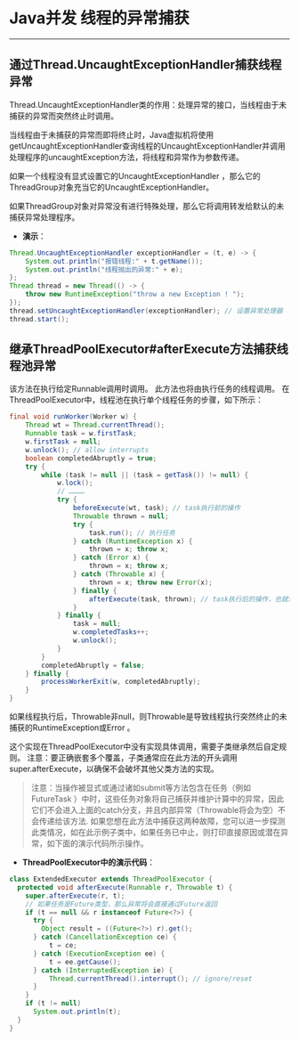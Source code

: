 # Java并发 线程的异常捕获
----

## 通过Thread.UncaughtExceptionHandler捕获线程异常
Thread.UncaughtExceptionHandler类的作用：处理异常的接口，当线程由于未捕获的异常而突然终止时调用。

当线程由于未捕获的异常而即将终止时，Java虚拟机将使用getUncaughtExceptionHandler查询线程的UncaughtExceptionHandler并调用处理程序的uncaughtException方法，将线程和异常作为参数传递。 

如果一个线程没有显式设置它的UncaughtExceptionHandler ，那么它的ThreadGroup对象充当它的UncaughtExceptionHandler。 

如果ThreadGroup对象对异常没有进行特殊处理，那么它将调用转发给默认的未捕获异常处理程序。

- **演示**：
```java
Thread.UncaughtExceptionHandler exceptionHandler = (t, e) -> {
    System.out.println("报错线程:" + t.getName());
    System.out.println("线程抛出的异常:" + e);
};
Thread thread = new Thread(() -> {
    throw new RuntimeException("throw a new Exception ! ");
});
thread.setUncaughtExceptionHandler(exceptionHandler); // 设置异常处理器
thread.start();
```


## 继承ThreadPoolExecutor#afterExecute方法捕获线程池异常
该方法在执行给定Runnable调用时调用。 此方法也将由执行任务的线程调用。 
在ThreadPoolExecutor中，线程池在执行单个线程任务的步骤，如下所示：
```java
final void runWorker(Worker w) {
    Thread wt = Thread.currentThread();
    Runnable task = w.firstTask;
    w.firstTask = null;
    w.unlock(); // allow interrupts
    boolean completedAbruptly = true;
    try {
        while (task != null || (task = getTask()) != null) {
            w.lock();
            // …………
            try {
                beforeExecute(wt, task); // task执行前的操作
                Throwable thrown = null;
                try {
                    task.run(); // 执行任务
                } catch (RuntimeException x) {
                    thrown = x; throw x;
                } catch (Error x) {
                    thrown = x; throw x;
                } catch (Throwable x) {
                    thrown = x; throw new Error(x);
                } finally {
                    afterExecute(task, thrown); // task执行后的操作，也就包括了异常的捕获工作
                }
            } finally {
                task = null;
                w.completedTasks++;
                w.unlock();
            }
        }
        completedAbruptly = false;
    } finally {
        processWorkerExit(w, completedAbruptly);
    }
}
```

如果线程执行后，Throwable非null，则Throwable是导致线程执行突然终止的未捕获的RuntimeException或Error 。

这个实现在ThreadPoolExecutor中没有实现具体调用，需要子类继承然后自定规则。 注意：要正确嵌套多个覆盖，子类通常应在此方法的开头调用super.afterExecute，以确保不会破坏其他父类方法的实现。

>注意：当操作被显式或通过诸如submit等方法包含在任务（例如FutureTask ）中时，这些任务对象将自己捕获并维护计算中的异常，因此它们不会进入上面的catch分支，并且内部异常（Throwable将会为空）不会传递给该方法. 
>如果您想在此方法中捕获这两种故障，您可以进一步探测此类情况，如在此示例子类中，如果任务已中止，则打印直接原因或潜在异常，如下面的演示代码所示操作。


- **ThreadPoolExecutor中的演示代码**：
```java
class ExtendedExecutor extends ThreadPoolExecutor {
  protected void afterExecute(Runnable r, Throwable t) {
    super.afterExecute(r, t);
    // 如果任务是Future类型，那么异常将会直接通过Future返回
    if (t == null && r instanceof Future<?>) {
      try {
        Object result = ((Future<?>) r).get();
      } catch (CancellationException ce) {
          t = ce;
      } catch (ExecutionException ee) {
          t = ee.getCause();
      } catch (InterruptedException ie) {
          Thread.currentThread().interrupt(); // ignore/reset
      }
    }
    if (t != null)
      System.out.println(t);
  }
}
```